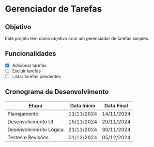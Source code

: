 # Gerenciador de Tarefas

## Objetivo
Este projeto tem como objetivo criar um gerenciador de tarefas simples.

## Funcionalidades
- [x] Adicionar tarefas
- [ ] Excluir tarefas
- [ ] Listar tarefas pendentes

## Cronograma de Desenvolvimento
| Etapa               | Data Início | Data Final |
|---------------------|-------------|------------|
| Planejamento        | 11/11/2024 | 14/11/2024 |
| Desenvolvimento UI  | 15/11/2024 | 20/11/2024 |
| Desenvolvimento Lógica | 21/11/2024 | 30/11/2024 |
| Testes e Revisões   | 01/12/2024 | 05/12/2024 |

 
